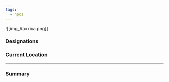 ```yaml
---
tags:
  - npcs
---
```

![[img_Raxxixa.png]]

### Designations


### Current Location


___
### Summary
